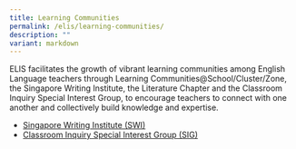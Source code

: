 ```yaml
---
title: Learning Communities
permalink: /elis/learning-communities/
description: ""
variant: markdown
---
```

ELIS facilitates the growth of vibrant learning communities among English Language teachers through Learning Communities@School/Cluster/Zone, the Singapore Writing Institute, the Literature Chapter and the Classroom Inquiry Special Interest Group, to encourage teachers to connect with one another and collectively build knowledge and expertise.

*   [Singapore Writing Institute (SWI)](/elis/learning-communities/swi-alumni)  
*   [Classroom Inquiry Special Interest Group (SIG)](/elis/learning-communities/special-interest-group)
